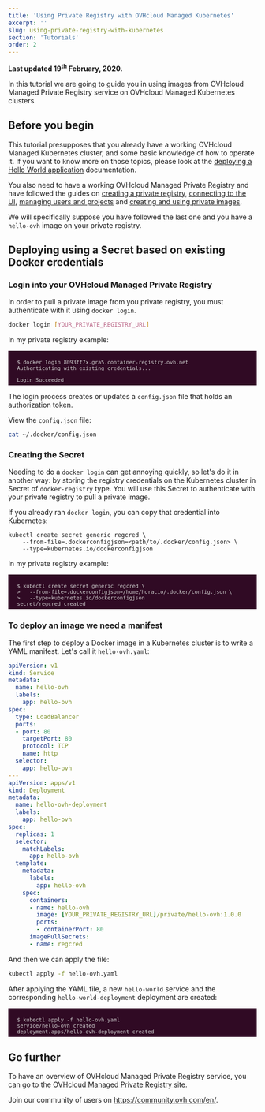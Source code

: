 ```yaml
---
title: 'Using Private Registry with OVHcloud Managed Kubernetes'
excerpt: ''
slug: using-private-registry-with-kubernetes
section: 'Tutorials'
order: 2
---
```


**Last updated 19<sup>th</sup> February, 2020.**

<style>
 pre {
     font-size: 14px;
 }
 pre.console {
   background-color: #300A24; 
   color: #ccc;
   font-family: monospace;
   padding: 5px;
   margin-bottom: 5px;
 }
 pre.console code {
   border: solid 0px transparent;
   color: #ccc;
   font-family: monospace !important;
   font-size: 0.75em;
 }
 .small {
     font-size: 0.75em;
 }
</style>


In this tutorial we are going to guide you in using images from OVHcloud Managed Private Registry service on OVHcloud Managed Kubernetes clusters.

## Before you begin

This tutorial presupposes that you already have a working OVHcloud Managed Kubernetes cluster, and some basic knowledge of how to operate it. If you want to know more on those topics, please look at the [deploying a Hello World application](../../kubernetes/deploying-hello-world/) documentation.

You also need to have a working OVHcloud Managed Private Registry and have followed the guides on [creating a private registry](../creating-a-private-registry/), [connecting to the UI](../connecting-to-the-ui/), [managing users and projects](../managing-users-and-projects/) and [creating and using private images](../creating-and-using-a-private-image/).

We will specifically suppose you have followed the last one and you have a `hello-ovh` image on your private registry.

## Deploying using a Secret based on existing Docker credentials

### Login into your OVHcloud Managed Private Registry

In order to pull a private image from you private registry, you must authenticate with it using `docker login`.


```bash
docker login [YOUR_PRIVATE_REGISTRY_URL]
```

In my private registry example:

<pre class="console"><code>
  $ docker login 8093ff7x.gra5.container-registry.ovh.net
  Authenticating with existing credentials...

  Login Succeeded
</code></pre>

The login process creates or updates a `config.json` file that holds an authorization token.

View the `config.json` file:

```bash
cat ~/.docker/config.json
```


### Creating the Secret

Needing to do a `docker login` can get annoying quickly, so let's do it in another way: by storing the registry credentials on the Kubernetes cluster in Secret of `docker-registry` type. You will use this Secret to authenticate with your private registry to pull a private image.

If you already ran `docker login`, you can copy that credential into Kubernetes:

```
kubectl create secret generic regcred \
    --from-file=.dockerconfigjson=<path/to/.docker/config.json> \
    --type=kubernetes.io/dockerconfigjson
```

In my private registry example:

<pre class="console"><code>
  $ kubectl create secret generic regcred \
  >   --from-file=.dockerconfigjson=/home/horacio/.docker/config.json \
  >   --type=kubernetes.io/dockerconfigjson
  secret/regcred created
</code></pre>


### To deploy an image we need a manifest

The first step to deploy a Docker image in a Kubernetes cluster is to write a YAML manifest. Let's call it `hello-ovh.yaml`:


```yml
apiVersion: v1
kind: Service
metadata:
  name: hello-ovh
  labels:
    app: hello-ovh
spec:
  type: LoadBalancer
  ports:
  - port: 80
    targetPort: 80
    protocol: TCP
    name: http
  selector:
    app: hello-ovh
---
apiVersion: apps/v1
kind: Deployment
metadata:
  name: hello-ovh-deployment
  labels:
    app: hello-ovh
spec:
  replicas: 1
  selector:
    matchLabels:
      app: hello-ovh
  template:
    metadata:
      labels:
        app: hello-ovh
    spec:
      containers:
      - name: hello-ovh
        image: [YOUR_PRIVATE_REGISTRY_URL]/private/hello-ovh:1.0.0
        ports:
        - containerPort: 80
      imagePullSecrets:
      - name: regcred
```


And then we can apply the file:

```bash
kubectl apply -f hello-ovh.yaml
```

After applying the YAML file, a new `hello-world` service and the corresponding `hello-world-deployment` deployment are created:

<pre class="console"><code>
  $ kubectl apply -f hello-ovh.yaml
  service/hello-ovh created
  deployment.apps/hello-ovh-deployment created
</code></pre>




## Go further

To have an overview of OVHcloud Managed Private Registry service, you can go to the [OVHcloud Managed Private Registry site](../).

Join our community of users on https://community.ovh.com/en/.